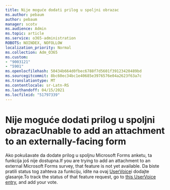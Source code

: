 ```yaml
---
title: Nije moguće dodati prilog u spoljni obrazac
ms.author: pebaum
author: pebaum
manager: scotv
ms.audience: Admin
ms.topic: article
ms.service: o365-administration
ROBOTS: NOINDEX, NOFOLLOW
localization_priority: Normal
ms.collection: Adm_O365
ms.custom:
- "9003121"
- "5901"
ms.openlocfilehash: 50434b664d0fbec6788f7d5601f39123420489bd
ms.sourcegitcommit: 8bc60ec34bc1e40685e3976576e04a2623f63a7c
ms.translationtype: MT
ms.contentlocale: sr-Latn-RS
ms.lasthandoff: 04/15/2021
ms.locfileid: "51797339"
---
```

# <a name="unable-to-add-an-attachment-to-an-externally-facing-form"></a><span data-ttu-id="69dd9-102">Nije moguće dodati prilog u spoljni obrazac</span><span class="sxs-lookup"><span data-stu-id="69dd9-102">Unable to add an attachment to an externally-facing form</span></span>

<span data-ttu-id="69dd9-103">Ako pokušavate da dodate prilog u spoljnu Microsoft Forms anketu, ta funkcija još nije dostupna.</span><span class="sxs-lookup"><span data-stu-id="69dd9-103">If you are trying to add an attachment to an external Microsoft Forms survey, that feature is not yet available.</span></span> <span data-ttu-id="69dd9-104">Da biste pratili status tog zahteva za funkciju, idite na ovaj [UserVoice](https://go.microsoft.com/fwlink/?linkid=2133069)i dodajte glasanje.</span><span class="sxs-lookup"><span data-stu-id="69dd9-104">To track the status of that feature request, go to [this UserVoice entry](https://go.microsoft.com/fwlink/?linkid=2133069), and add your vote.</span></span>
